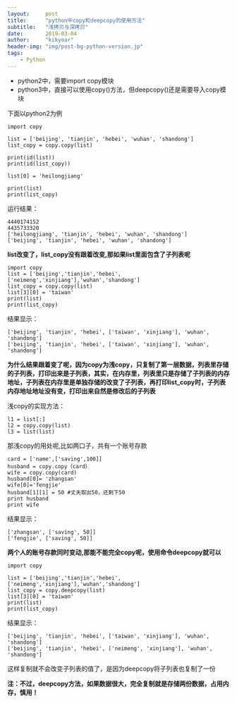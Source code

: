 ```yaml
---
layout:     post
title:      "python中copy和deepcopy的使用方法"
subtitle:   "浅拷贝与深拷贝"
date:       2019-03-04
author:     "kikyoar"
header-img: "img/post-bg-python-version.jp"
tags:
    - Python
--- 
```



* python2中，需要import copy模块  
* python3中，直接可以使用copy()方法，但deepcopy()还是需要导入copy模块  

下面以python2为例

	import copy
	
	list = ['beijing', 'tianjin', 'hebei', 'wuhan', 'shandong']
	list_copy = copy.copy(list)
	
	print(id(list))
	print(id(list_copy))
	
	list[0] = 'heilongjiang'
	
	print(list)
	print(list_copy)


运行结果：

	4440174152
	4435733320
	['heilongjiang', 'tianjin', 'hebei', 'wuhan', 'shandong']
	['beijing', 'tianjin', 'hebei', 'wuhan', 'shandong']


**list改变了，list_copy没有跟着改变,那如果list里面包含了子列表呢**

	import copy
	list = ['beijing','tianjin','hebei',['neimeng','xinjiang'],'wuhan','shandong']
	list_copy = copy.copy(list)
	list[3][0] = 'taiwan'
	print(list)
	print(list_copy)



结果显示：

	['beijing', 'tianjin', 'hebei', ['taiwan', 'xinjiang'], 'wuhan', 'shandong']
	['beijing', 'tianjin', 'hebei', ['taiwan', 'xinjiang'], 'wuhan', 'shandong']



**为什么结果跟着变了呢，因为copy为浅copy，只复制了第一层数据，列表里存储的子列表，打印出来是子列表，其实，在内存里，列表里只是存储了子列表的内存地址，子列表在内存里是单独存储的改变了子列表，再打印list_copy时，子列表内存地址地址没有变，打印出来自然是修改后的子列表**


浅copy的实现方法：

	l1 = list[:]
	l2 = copy.copy(list)
	l3 = list(list)

那浅copy的用处呢,比如两口子，共有一个账号存款

	card = ['name',['saving',100]]
	husband = copy.copy（card）
	wife = copy.copy(card)
	husband[0]= 'zhangsan'
	wife[0]='fengjie'
	husband[1][1] = 50 #丈夫取出50，还剩下50
	print husband
	print wife

结果显示：

	['zhangsan', ['saving', 50]]
	['fengjie', ['saving', 50]]

**两个人的账号存款同时变动,那能不能完全copy呢，使用命令deepcopy就可以**

	import copy
	
	list = ['beijing','tianjin','hebei',['neimeng','xinjiang'],'wuhan','shandong']
	list_copy = copy.deepcopy(list)
	list[3][0] = 'taiwan'
	print(list)
	print(list_copy)

结果显示：

	['beijing', 'tianjin', 'hebei', ['taiwan', 'xinjiang'], 'wuhan', 'shandong']
	['beijing', 'tianjin', 'hebei', ['neimeng', 'xinjiang'], 'wuhan', 'shandong']

这样复制就不会改变子列表的值了，是因为deepcopy将子列表也复制了一份

**注：不过，deepcopy方法，如果数据很大，完全复制就是存储两份数据，占用内存，慎用！**
